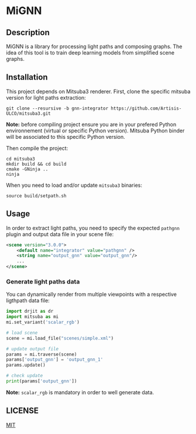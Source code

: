 # MiGNN

## Description

MiGNN is a library for processing light paths and composing graphs. The idea of this tool is to train deep learning models from simplified scene graphs.

## Installation

This project depends on Mitsuba3 renderer. First, clone the specific mitsuba version for light paths extraction:
```
git clone --resursive -b gnn-integrator https://github.com/Artisis-ULCO/mitsuba3.git
```

**Note:** before compiling project ensure you are in your prefered Python environnement (virtual or specific Python version). Mitsuba Python binder will be associated to this specific Python version.

Then compile the project:
```
cd mitsuba3
mkdir build && cd build
cmake -GNinja ..
ninja
```

When you need to load  and/or update `mitsuba3` binaries:
```
source build/setpath.sh
```

## Usage

In order to extract light paths, you need to specify the expected `pathgnn` plugin and output data file in your scene file:

```xml
<scene version="3.0.0">
	<default name="integrator" value="pathgnn" />
    <string name="output_gnn" value="output_gnn"/>
    ...
</scene>
```

### Generate light paths data
You can dynamically render from multiple viewpoints with a respective ligthpath data file:
```python
import drjit as dr
import mitsuba as mi
mi.set_variant('scalar_rgb')

# load scene
scene = mi.load_file("scenes/simple.xml")

# update output file
params = mi.traverse(scene)
params['output_gnn'] = 'output_gnn_1'
params.update()

# check update
print(params['output_gnn'])
```
**Note:** `scalar_rgb` is mandatory in order to well generate data.


## LICENSE

[MIT](LICENSE)